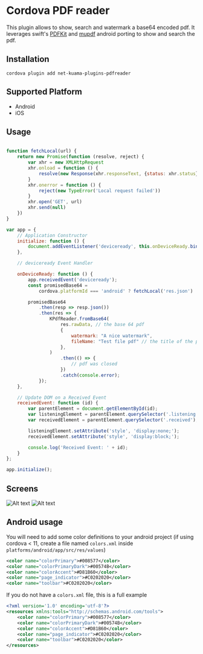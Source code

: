 # Cordova PDF reader
This plugin allows to show, search and watermark a base64 encoded pdf.
It leverages swift's [PDFKit](https://developer.apple.com/documentation/pdfkit) and [mupdf](https://mupdf.com/) android porting to show and search the pdf.
## Installation
```
cordova plugin add net-kuama-plugins-pdfreader
```

## Supported Platform
- Android
- iOS

## Usage

```javascript

function fetchLocal(url) {
    return new Promise(function (resolve, reject) {
        var xhr = new XMLHttpRequest
        xhr.onload = function () {
            resolve(new Response(xhr.responseText, {status: xhr.status}))
        }
        xhr.onerror = function () {
            reject(new TypeError('Local request failed'))
        }
        xhr.open('GET', url)
        xhr.send(null)
    })
}

var app = {
    // Application Constructor
    initialize: function () {
        document.addEventListener('deviceready', this.onDeviceReady.bind(this), false);
    },

    // deviceready Event Handler

    onDeviceReady: function () {
        app.receivedEvent('deviceready');
        const promisedBase64 =
            cordova.platformId === 'android' ? fetchLocal('res.json') : fetch('res.json');

        promisedBase64
            .then(resp => resp.json())
            .then(res => {
                KPdfReader.fromBase64(
                    res.rawData, // the base 64 pdf
                    {
                        watermark: "A nice watermark",
                        fileName: "Test file pdf" // the title of the pdf
                    },
                )
                    .then(() => {
                        // pdf was closed
                    })
                    .catch(console.error);
            });
    },

    // Update DOM on a Received Event
    receivedEvent: function (id) {
        var parentElement = document.getElementById(id);
        var listeningElement = parentElement.querySelector('.listening');
        var receivedElement = parentElement.querySelector('.received');

        listeningElement.setAttribute('style', 'display:none;');
        receivedElement.setAttribute('style', 'display:block;');

        console.log('Received Event: ' + id);
    }
};

app.initialize();

```

## Screens

![Alt text](previews/first.png?raw=true "First load")
![Alt text](previews/search.png?raw=true "Search")

## Android usage

You will need to add some color definitions to your android project (if using cordova < 11, create a file named `colors.xml` inside `platforms/android/app/src/res/values`)
```xml
<color name="colorPrimary">#008577</color>
<color name="colorPrimaryDark">#00574B</color>
<color name="colorAccent">#D81B60</color>
<color name="page_indicator">#C0202020</color>
<color name="toolbar">#C0202020</color>
```

If you do not have a `colors.xml` file, this is a full example
```xml
<?xml version='1.0' encoding='utf-8'?>
<resources xmlns:tools="http://schemas.android.com/tools">
    <color name="colorPrimary">#008577</color>
    <color name="colorPrimaryDark">#00574B</color>
    <color name="colorAccent">#D81B60</color>
    <color name="page_indicator">#C0202020</color>
    <color name="toolbar">#C0202020</color>
</resources>
```
